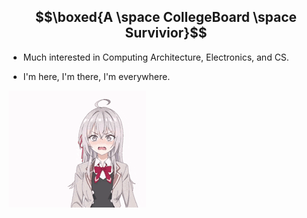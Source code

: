 ## $$\boxed{A \space CollegeBoard \space Survivior}$$
- Much interested in Computing Architecture, Electronics, and CS.

- I'm here, I'm there, I'm everywhere.
 
![me](tdoeg.gif)
